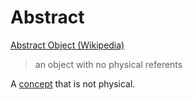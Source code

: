 # Abstract

<a href="https://en.wikipedia.org/wiki/Abstract_object" target="_blank">Abstract Object (Wikipedia)</a>

> an object with no physical referents

A [concept](./concept.md) that is not physical.
